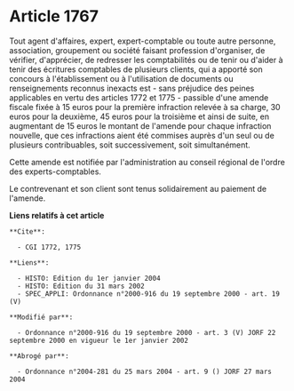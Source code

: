 # Article 1767

Tout agent d'affaires, expert, expert-comptable ou toute autre personne, association, groupement ou société faisant
profession d'organiser, de vérifier, d'apprécier, de redresser les comptabilités ou de tenir ou d'aider à tenir des écritures
comptables de plusieurs clients, qui a apporté son concours à l'établissement ou à l'utilisation de documents ou
renseignements reconnus inexacts est - sans préjudice des peines applicables en vertu des articles 1772 et 1775 - passible
d'une amende fiscale fixée à 15 euros pour la première infraction relevée à sa charge, 30 euros pour la deuxième, 45 euros
pour la troisième et ainsi de suite, en augmentant de 15 euros le montant de l'amende pour chaque infraction nouvelle, que
ces infractions aient été commises auprès d'un seul ou de plusieurs contribuables, soit successivement, soit simultanément.

Cette amende est notifiée par l'administration au conseil régional de l'ordre des experts-comptables.

Le contrevenant et son client sont tenus solidairement au paiement de l'amende.

**Liens relatifs à cet article**

	**Cite**:

	  - CGI 1772, 1775

	**Liens**:

	  - HISTO: Edition du 1er janvier 2004
	  - HISTO: Edition du 31 mars 2002
	  - SPEC_APPLI: Ordonnance n°2000-916 du 19 septembre 2000 - art. 19 (V)

	**Modifié par**:

	  - Ordonnance n°2000-916 du 19 septembre 2000 - art. 3 (V) JORF 22 septembre 2000 en vigueur le 1er janvier 2002

	**Abrogé par**:

	  - Ordonnance n°2004-281 du 25 mars 2004 - art. 9 () JORF 27 mars 2004
